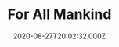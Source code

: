 ---
title: "For All Mankind"
year: 2019
date: 2020-08-27T20:02:32.000Z
permalink: /almanac/tv/2020-08-27-for-all-mankind/index.html
season: 1
rating: 3
---
